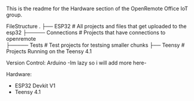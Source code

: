 This is the readme for the Hardware section of the OpenRemote Office IoT group.

FileStructure
.
├── ESP32                     # All projects and files that get uploaded to the esp32
├───── Connections              # Projects that have connections to openremote   
├───── Tests                    # Test projects for testsing smaller chunks 
├── Teensy                    # Projects Running on the Teensy 4.1 

Version Control:
Arduino
-Im lazy so i will add more here-


Hardware:
- ESP32 Devkit V1
- Teensy 4.1
